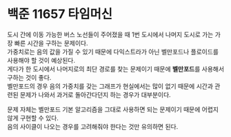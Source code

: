 # 백준 11657 타임머신
도시 간에 이동 가능한 버스 노선들이 주어졌을 때 1번 도시에서 나머지 도시로 가는 가장 빠른 시간을 구하는 문제이다.  
가중치로는 음의 값을 가질 수 있기 때문에 다익스트라가 아닌 벨만포드나 플로이드를 사용해야 할 것이 예상된다.  
게다가 한 도시에서 나머지로의 최단 경로를 찾는 문제이기 때문에 **벨만포드**를 사용해서 구하는 것이 좋다.  
벨만포드의 경우 음의 가중치를 갖는 그래프가 현실에서는 많이 없기 때문에 시간과 관련된 문제가 나와서 과거로 돌아간다던지 하는 경우가 대부분이다.  
  
문제 자체는 벨만포드 기본 알고리즘을 그대로 사용하면 되는 문제이기 때문에 어렵지 않게 구현할 수 있다.  
음의 사이클이 나오는 경우를 고려해줘야 한다는 것만 유의하면 된다.  

